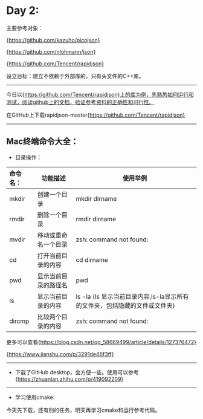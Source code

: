 # Day 2:

主要参考对象：

{https://github.com/kazuho/picojson}

{https://github.com/nlohmann/json}

{https://github.com/Tencent/rapidjson}

设立目标：建立不依赖于外部库的，只有头文件的C++库。

---

今日以{https://github.com/Tencent/rapidjson}上的库为例，先熟悉如何运行和测试，阅读github上的文档，验证参考资料的正确性和可行性。



在GitHub上下载rapidjson-master{https://github.com/Tencent/rapidjson}

---

## Mac终端命令大全：

- 目录操作：

| 命令名： | 功能描述             | 使用举例                                                     |
| :------- | -------------------- | ------------------------------------------------------------ |
| mkdir    | 创建一个目录         | mkdir dirname                                                |
| rmdir    | 删除一个目录         | rmdir dirname                                                |
| mvdir    | 移动或重命名一个目录 | zsh: command not found:                                      |
| cd       | 打开当前目录的内容   | cd dirname                                                   |
| pwd      | 显示当前目录的路径名 | pwd                                                          |
| ls       | 显示当前目录的内容   | ls -la (ls 显示当前目录内容,ls-la显示所有的文件夹，包括隐藏的文件或文件夹) |
| dircmp   | 比较两个目录的内容   | zsh: command not found:                                      |

更多可以查看{https://blog.csdn.net/qq_58669499/article/details/127376472}

{https://www.jianshu.com/p/3291de46f3ff}

---

- 下载了GitHub desktop，会方便一些。使用可以参考{https://zhuanlan.zhihu.com/p/419092209}

---

- 学习使用cmake:

今天先下载，还有别的任务，明天再学习cmake和运行参考代码。
